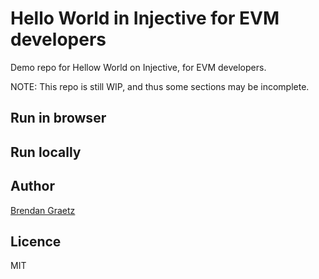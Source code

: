 # Hello World in Injective for EVM developers

Demo repo for Hellow World on Injective, for EVM developers.

<!-- TODO insert gitpod links -->

<!-- TODO insert github code space links -->

<!-- To follow along, please read the accompany tutorials at [docs.injective.network](...). -->

<!-- To watch a recorded demonstration, view on [youtube.com](...). -->

NOTE: This repo is still WIP, and thus some sections may be incomplete.

## Run in browser

<!-- TODO -->

## Run locally

<!-- TODO -->

## Author

[Brendan Graetz](https://blog.bguiz.com/)

## Licence

MIT
